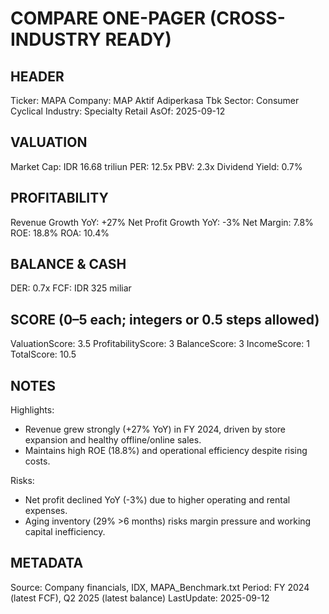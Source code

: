 # COMPARE ONE-PAGER (CROSS-INDUSTRY READY)

## HEADER
Ticker: MAPA
Company: MAP Aktif Adiperkasa Tbk
Sector: Consumer Cyclical
Industry: Specialty Retail
AsOf: 2025-09-12

## VALUATION
Market Cap: IDR 16.68 triliun
PER: 12.5x
PBV: 2.3x
Dividend Yield: 0.7%

## PROFITABILITY
Revenue Growth YoY: +27%
Net Profit Growth YoY: -3%
Net Margin: 7.8%
ROE: 18.8%
ROA: 10.4%

## BALANCE & CASH
DER: 0.7x
FCF: IDR 325 miliar

## SCORE (0–5 each; integers or 0.5 steps allowed)
ValuationScore: 3.5
ProfitabilityScore: 3
BalanceScore: 3
IncomeScore: 1
TotalScore: 10.5

## NOTES
Highlights:
- Revenue grew strongly (+27% YoY) in FY 2024, driven by store expansion and healthy offline/online sales.
- Maintains high ROE (18.8%) and operational efficiency despite rising costs.

Risks:
- Net profit declined YoY (-3%) due to higher operating and rental expenses.
- Aging inventory (29% >6 months) risks margin pressure and working capital inefficiency.

## METADATA
Source: Company financials, IDX, MAPA_Benchmark.txt
Period: FY 2024 (latest FCF), Q2 2025 (latest balance)
LastUpdate: 2025-09-12